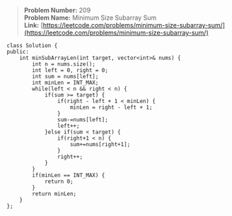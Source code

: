 > **Problem Number:** 209 <br>
> **Problem Name:** Minimum Size Subarray Sum <br>
> **Link:** [https://leetcode.com/problems/minimum-size-subarray-sum/](https://leetcode.com/problems/minimum-size-subarray-sum/) <br>

    class Solution {
    public:
        int minSubArrayLen(int target, vector<int>& nums) {
            int n = nums.size();
            int left = 0, right = 0;
            int sum = nums[left];
            int minLen = INT_MAX;
            while(left < n && right < n) {
                if(sum >= target) {
                    if(right - left + 1 < minLen) {
                        minLen = right - left + 1;
                    }
                    sum-=nums[left];
                    left++;
                }else if(sum < target) {
                    if(right+1 < n) {
                        sum+=nums[right+1];
                    }
                    right++;
                }
            }
            if(minLen == INT_MAX) {
                return 0;
            }
            return minLen;
        }
    };
